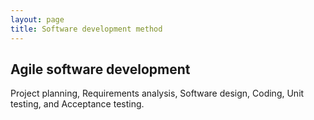 ```yaml
---
layout: page
title: Software development method
---
```


## Agile software development

Project planning, Requirements analysis, Software design, Coding, Unit testing, and Acceptance testing. 